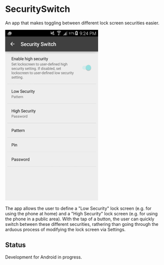 # SecuritySwitch

An app that makes toggling between different lock screen securities easier.

<img src="https://github.com/AYWG/SecuritySwitch/blob/master/exmp_ui.png" alt="SecuritySwitch UI" width="300" height="550" />

The app allows the user to define a "Low Security" lock screen (e.g. for using the phone at home) and a "High Security" lock screen (e.g. for using the phone in a public area). With the tap of a button, the user can quickly switch between these different securities, rathering than going through the arduous process of modifying the lock screen via Settings.

## Status

Development for Android in progress.

